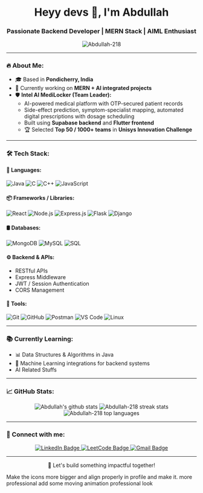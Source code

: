 <h1 align="center">Heyy devs 👋, I'm Abdullah</h1>
<h3 align="center">Passionate Backend Developer | MERN Stack | AIML Enthusiast</h3>

<p align="center">
  <img src="https://komarev.com/ghpvc/?username=Abdullah-218&label=Profile%20views&color=0e75b6&style=flat" alt="Abdullah-218" />
</p>

---

### 🔥 About Me:
- 🎓 Based in **Pondicherry, India**
- 🚀 Currently working on **MERN + AI integrated projects**
- 🛡️ **Intel AI MediLocker (Team Leader):**
   - AI-powered medical platform with OTP-secured patient records
   - Side-effect prediction, symptom-specialist mapping, automated digital prescriptions with dosage scheduling
   - Built using **Supabase backend** and **Flutter frontend**
   - 🏆 Selected **Top 50 / 1000+ teams** in **Unisys Innovation Challenge**

---

### 🛠️ Tech Stack:
#### 🚀 Languages:
![Java](https://img.shields.io/badge/Java-ED8B00?style=flat&logo=java&logoColor=white)
![C](https://img.shields.io/badge/C-00599C?style=flat&logo=c&logoColor=white)
![C++](https://img.shields.io/badge/C++-00599C?style=flat&logo=c%2B%2B&logoColor=white)
![JavaScript](https://img.shields.io/badge/JavaScript-F7DF1E?style=flat&logo=javascript&logoColor=black)

#### 📦 Frameworks / Libraries:
![React](https://img.shields.io/badge/React-20232A?style=flat&logo=react&logoColor=61DAFB)
![Node.js](https://img.shields.io/badge/Node.js-339933?style=flat&logo=node.js&logoColor=white)
![Express.js](https://img.shields.io/badge/Express.js-000000?style=flat&logo=express&logoColor=white)
![Flask](https://img.shields.io/badge/Flask-000000?style=flat&logo=flask&logoColor=white)
![Django](https://img.shields.io/badge/Django-092E20?style=flat&logo=django&logoColor=white)

#### 🛢️ Databases:
![MongoDB](https://img.shields.io/badge/MongoDB-4EA94B?style=flat&logo=mongodb&logoColor=white)
![MySQL](https://img.shields.io/badge/MySQL-4479A1?style=flat&logo=mysql&logoColor=white)
![SQL](https://img.shields.io/badge/SQL-4479A1?style=flat&logo=mysql&logoColor=white)

#### ⚙️ Backend & APIs:
- RESTful APIs
- Express Middleware
- JWT / Session Authentication
- CORS Management

#### 🔧 Tools:
![Git](https://img.shields.io/badge/Git-F05032?style=flat&logo=git&logoColor=white)
![GitHub](https://img.shields.io/badge/GitHub-181717?style=flat&logo=github&logoColor=white)
![Postman](https://img.shields.io/badge/Postman-FF6C37?style=flat&logo=postman&logoColor=white)
![VS Code](https://img.shields.io/badge/VS_Code-007ACC?style=flat&logo=visual-studio-code&logoColor=white)
![Linux](https://img.shields.io/badge/Linux-FCC624?style=flat&logo=linux&logoColor=black)

---

### 📚 Currently Learning:
- 📊 Data Structures & Algorithms in Java
- 🤖 Machine Learning integrations for backend systems
- AI Related Stuffs

---

### 📈 GitHub Stats:
<p align="center">
  <img src="https://github-readme-stats.vercel.app/api?username=Abdullah-218&show_icons=true&theme=dark" alt="Abdullah's github stats"/>
  <img src="https://github-readme-streak-stats.herokuapp.com/?user=Abdullah-218&theme=dark" alt="Abdullah-218 streak stats"/>
  <img src="https://github-readme-stats.vercel.app/api/top-langs/?username=Abdullah-218&layout=compact&theme=dark" alt="Abdullah-218 top languages"/>
</p>


---

### 🔗 Connect with me:
<p align="center">
  <a href="http://www.linkedin.com/in/abdullahxdev" target="_blank">
    <img src="https://img.shields.io/badge/LinkedIn-0077B5?style=flat&logo=linkedin&logoColor=white" alt="LinkedIn Badge"/>
  </a>
  <a href="https://leetcode.com/u/abdullxh_08/" target="_blank">
    <img src="https://img.shields.io/badge/LeetCode-FFA116?style=flat&logo=leetcode&logoColor=black" alt="LeetCode Badge"/>
  </a>
  <a href="mailto:abdullahoffl2005@gmail.com">
    <img src="https://img.shields.io/badge/Gmail-D14836?style=flat&logo=gmail&logoColor=white" alt="Gmail Badge"/>
  </a>
</p>

---

<p align="center">🚀 Let's build something impactful together!</p>


Make the icons more bigger and align properly in profile and make it. more professional add some moving animation professional look
